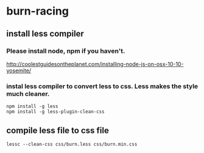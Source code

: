 # burn-racing

## install less compiler

### Please install node, npm if you haven't.
http://coolestguidesontheplanet.com/installing-node-js-on-osx-10-10-yosemite/

### instal less compiler to convert less to css. Less makes the style much cleaner.

``` 
npm install -g less
npm install -g less-plugin-clean-css
```

## compile less file to css file

```
lessc --clean-css css/burn.less css/burn.min.css

```

